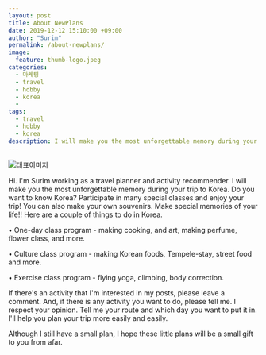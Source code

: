 ```yaml
---
layout: post
title: About NewPlans
date: 2019-12-12 15:10:00 +09:00
author: "Surim"
permalink: /about-newplans/
image:
  feature: thumb-logo.jpeg
categories:
  - 마케팅
  - travel
  - hobby
  - korea
  - 
tags:
  - travel
  - hobby
  - korea
description: I will make you the most unforgettable memory during your trip to Korea.
---
```


![대표이미지](../img/post/01/thumbnail/thumb-logo.jpeg)

Hi. I'm Surim working as a travel planner and activity recommender. I will make you the most unforgettable memory during your trip to Korea. Do you want to know Korea? Participate in many special classes and enjoy your trip! You can also make your own souvenirs. Make special memories of your life!! Here are a couple of things to do in Korea.

• One-day class program - making cooking, and art, making perfume, flower class, and more.

• Culture class program - making Korean foods, Tempele-stay, street food and more.

• Exercise class program - flying yoga, climbing, body correction.

If there's an activity that I'm interested in my posts, please leave a comment. And, if there is any activity you want to do, please tell me. I respect your opinion. Tell me your route and which day you want to put it in. I'll help you plan your trip more easily and easily.

Although I still have a small plan, I hope these little plans will be a small gift to you from afar.